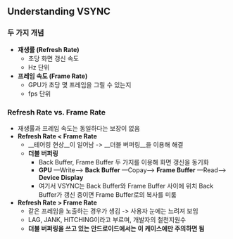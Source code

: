 ## Understanding VSYNC

### 두 가지 개념

- __재생률 (Refresh Rate)__
  - 초당 화면 갱신 속도
  - Hz 단위
- __프레임 속도 (Frame Rate)__
  - GPU가 초당 몇 프레임을 그릴 수 있는지
  - fps 단위

### Refresh Rate vs. Frame Rate

- 재생률과 프레임 속도는 동일하다는 보장이 없음
- __Refresh Rate < Frame Rate__
  - __테어링 현상__이 일어남 -> __더블 버퍼링__을 이용해 해결
  - __더블 버퍼링__
    - Back Buffer, Frame Buffer 두 가지를 이용해 화면 갱신을 동기화
    - __GPU__ —Write—> __Back Buffer__ —Copay—> __Frame Buffer__ —Read—> __Device Display__
    - 여기서 VSYNC는 Back Buffer와 Frame Buffer 사이에 위치
      Back Buffer가 갱신 중이면 Frame Buffer로의 복사를 미룸
- __Refresh Rate > Frame Rate__
  - 같은 프레임을 노출하는 경우가 생김 -> 사용자 눈에는 느려져 보임
  - LAG, JANK, HITCHING이라고 부르며, 개발자의 철천지원수
  - __더블 버퍼링을 쓰고 있는 안드로이드에서는 이 케이스에만 주의하면 됨__